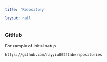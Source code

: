 ```yaml
---
title: 'Repository'

layout: null
---
```


### GitHub

For sample of initial  setup

```https://github.com/rayyiu002?tab=repositories```
